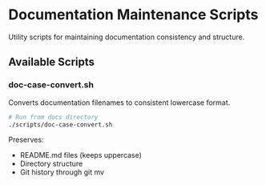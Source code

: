 # Documentation Maintenance Scripts

Utility scripts for maintaining documentation consistency and structure.

## Available Scripts

### doc-case-convert.sh

Converts documentation filenames to consistent lowercase format.

```bash
# Run from docs directory
./scripts/doc-case-convert.sh
```

Preserves:

- README.md files (keeps uppercase)
- Directory structure
- Git history through git mv
